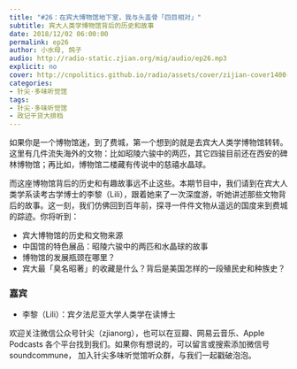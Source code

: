 ```yaml
---
title: "#26：在宾大博物馆地下室，我与头盖骨「四目相对」"
subtitle: 宾大人类学博物馆背后的历史和故事
date: 2018/12/02 06:00:00
permalink: ep26
author: 小水母, 鸽子
audio: http://radio-static.zjian.org/mig/audio/ep26.mp3
explicit: no
cover: http://cnpolitics.github.io/radio/assets/cover/zijian-cover1400-v1.0.jpg
categories:
- 针尖·多味听觉馆
tags:
- 针尖·多味听觉馆
- 政记干货大排档
---
```


如果你是一个博物馆迷，到了费城，第一个想到的就是去宾大人类学博物馆转转。这里有几件流失海外的文物：比如昭陵六骏中的两匹，其它四骏目前还在西安的碑林博物馆；再比如，博物馆二楼藏有传说中的慈禧水晶球。

而这座博物馆背后的历史和有趣故事远不止这些。本期节目中，我们请到在宾大人类学系读考古学博士的李黎（Lili），跟着她来了一次深度游，听她讲述那些文物背后的故事。这一刻，我们仿佛回到百年前，探寻一件件文物从遥远的国度来到费城的踪迹。你将听到：

- 宾大博物馆的历史和文物来源
- 中国馆的特色展品：昭陵六骏中的两匹和水晶球的故事
- 博物馆的发展瓶颈在哪里？
- 宾大最「臭名昭著」的收藏是什么？背后是美国怎样的一段殖民史和种族史？

### 嘉宾
- 李黎（Lili）：宾夕法尼亚大学人类学在读博士

欢迎关注微信公众号针尖（zjianorg），也可以在豆瓣、网易云音乐、Apple Podcasts 各个平台找到我们。如果你有想说的，可以留言或搜索添加微信号 soundcommune， 加入针尖多味听觉馆听众群，与我们一起戳破泡泡。
